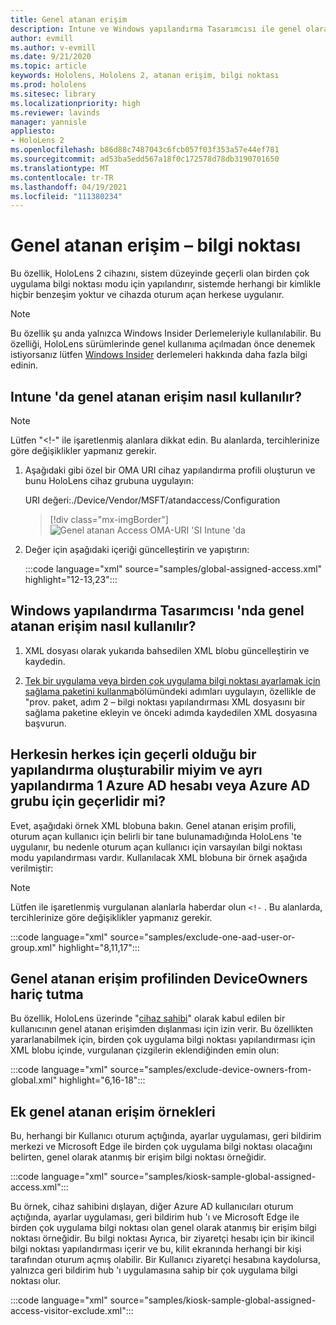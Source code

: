 ```yaml
---
title: Genel atanan erişim
description: Intune ve Windows yapılandırma Tasarımcısı ile genel olarak atanmış erişim Kiisleri için OMA-URI ' y i kullanma kılavuzumuzu kullanmaya başlayın.
author: evmill
ms.author: v-evmill
ms.date: 9/21/2020
ms.topic: article
keywords: Hololens, Hololens 2, atanan erişim, bilgi noktası
ms.prod: hololens
ms.sitesec: library
ms.localizationpriority: high
ms.reviewer: lavinds
manager: yannisle
appliesto:
- HoloLens 2
ms.openlocfilehash: b86d88c7487043c6fcb057f03f353a57e44ef781
ms.sourcegitcommit: ad53ba5edd567a18f0c172578d78db3190701650
ms.translationtype: MT
ms.contentlocale: tr-TR
ms.lasthandoff: 04/19/2021
ms.locfileid: "111380234"
---
```

# <a name="global-assigned-access--kiosk"></a>Genel atanan erişim – bilgi noktası

Bu özellik, HoloLens 2 cihazını, sistem düzeyinde geçerli olan birden çok uygulama bilgi noktası modu için yapılandırır, sistemde herhangi bir kimlikle hiçbir benzeşim yoktur ve cihazda oturum açan herkese uygulanır.

> [!NOTE]
> Bu özellik şu anda yalnızca Windows Insider Derlemeleriyle kullanılabilir. Bu özelliği, HoloLens sürümlerinde genel kullanıma açılmadan önce denemek istiyorsanız lütfen [Windows Insider](hololens-insider.md) derlemeleri hakkında daha fazla bilgi edinin.

## <a name="how-to-use-global-assigned-access-in-intune"></a>Intune 'da genel atanan erişim nasıl kullanılır?

> [!NOTE]
> Lütfen "<!-" ile işaretlenmiş alanlara dikkat edin. Bu alanlarda, tercihlerinize göre değişiklikler yapmanız gerekir.

1. Aşağıdaki gibi özel bir OMA URI cihaz yapılandırma profili oluşturun ve bunu HoloLens cihaz grubuna uygulayın:

    URI değeri:./Device/Vendor/MSFT/atandaccess/Configuration

    > [!div class="mx-imgBorder"]
    > ![Genel atanan Access OMA-URI 'SI Intune 'da](images/global-assigned-access-omauri.png)

2. Değer için aşağıdaki içeriği güncelleştirin ve yapıştırın:

    :::code language="xml" source="samples/global-assigned-access.xml" highlight="12-13,23":::

## <a name="how-to-use-global-assigned-access-in-windows-configuration-designer"></a>Windows yapılandırma Tasarımcısı 'nda genel atanan erişim nasıl kullanılır?

1. XML dosyası olarak yukarıda bahsedilen XML blobu güncelleştirin ve kaydedin. 

2. [Tek bir uygulama veya birden çok uygulama bilgi noktası ayarlamak için sağlama paketini kullanma](https://docs.microsoft.com/hololens/hololens-kiosk#use-a-provisioning-package-to-set-up-a-single-app-or-multi-app-kiosk)bölümündeki adımları uygulayın, özellikle de "prov. paket, adım 2 – bilgi noktası yapılandırması XML dosyasını bir sağlama paketine ekleyin ve önceki adımda kaydedilen XML dosyasına başvurun.

## <a name="can-i-create-a-configuration-where-global-applies-to-everyone-and-separate-configuration-applies-to-1-azure-ad-account-or-azure-ad-group"></a>Herkesin herkes için geçerli olduğu bir yapılandırma oluşturabilir miyim ve ayrı yapılandırma 1 Azure AD hesabı veya Azure AD grubu için geçerlidir mi? 

Evet, aşağıdaki örnek XML blobuna bakın. Genel atanan erişim profili, oturum açan kullanıcı için belirli bir tane bulunamadığında HoloLens 'te uygulanır, bu nedenle oturum açan kullanıcı için varsayılan bilgi noktası modu yapılandırması vardır.
Kullanılacak XML blobuna bir örnek aşağıda verilmiştir:

> [!NOTE]
> Lütfen ile işaretlenmiş vurgulanan alanlarla haberdar olun `<!-` . Bu alanlarda, tercihlerinize göre değişiklikler yapmanız gerekir.

 :::code language="xml" source="samples/exclude-one-aad-user-or-group.xml" highlight="8,11,17":::

## <a name="excluding-deviceowners-from-global-assigned-access-profile"></a>Genel atanan erişim profilinden DeviceOwners hariç tutma

Bu özellik, HoloLens üzerinde "[cihaz sahibi](security-adminless-os.md)" olarak kabul edilen bir kullanıcının genel atanan erişimden dışlanması için izin verir. Bu özellikten yararlanabilmek için, birden çok uygulama bilgi noktası yapılandırması için XML blobu içinde, vurgulanan çizgilerin eklendiğinden emin olun:

 :::code language="xml" source="samples/exclude-device-owners-from-global.xml" highlight="6,16-18":::

## <a name="additional-global-assigned-access-examples"></a>Ek genel atanan erişim örnekleri

Bu, herhangi bir Kullanıcı oturum açtığında, ayarlar uygulaması, geri bildirim merkezi ve Microsoft Edge ile birden çok uygulama bilgi noktası olacağını belirten, genel olarak atanmış bir erişim bilgi noktası örneğidir.

:::code language="xml" source="samples/kiosk-sample-global-assigned-access.xml":::

Bu örnek, cihaz sahibini dışlayan, diğer Azure AD kullanıcıları oturum açtığında, ayarlar uygulaması, geri bildirim hub 'ı ve Microsoft Edge ile birden çok uygulama bilgi noktası olan genel olarak atanmış bir erişim bilgi noktası örneğidir. Bu bilgi noktası Ayrıca, bir ziyaretçi hesabı için bir ikincil bilgi noktası yapılandırması içerir ve bu, kilit ekranında herhangi bir kişi tarafından oturum açmış olabilir. Bir Kullanıcı ziyaretçi hesabına kaydolursa, yalnızca geri bildirim hub 'ı uygulamasına sahip bir çok uygulama bilgi noktası olur.

:::code language="xml" source="samples/kiosk-sample-global-assigned-access-visitor-exclude.xml":::
